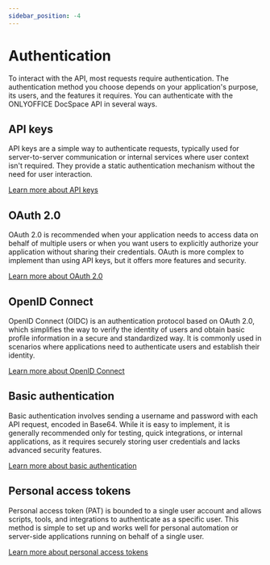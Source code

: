 ```yaml
---
sidebar_position: -4
---
```


# Authentication

To interact with the API, most requests require authentication. The authentication method you choose depends on your application's purpose, its users, and the features it requires. You can authenticate with the ONLYOFFICE DocSpace API in several ways.

## API keys

API keys are a simple way to authenticate requests, typically used for server-to-server communication or internal services where user context isn't required. They provide a static authentication mechanism without the need for user interaction.

[Learn more about API keys](api-keys.md)

## OAuth 2.0

OAuth 2.0 is recommended when your application needs to access data on behalf of multiple users or when you want users to explicitly authorize your application without sharing their credentials. OAuth is more complex to implement than using API keys, but it offers more features and security.

[Learn more about OAuth 2.0](oauth2/oauth2.md)

## OpenID Connect

OpenID Connect (OIDC) is an authentication protocol based on OAuth 2.0, which simplifies the way to verify the identity of users and obtain basic profile information in a secure and standardized way. It is commonly used in scenarios where applications need to authenticate users and establish their identity.

[Learn more about OpenID Connect](openid-connect.md)

## Basic authentication

Basic authentication involves sending a username and password with each API request, encoded in Base64. While it is easy to implement, it is generally recommended only for testing, quick integrations, or internal applications, as it requires securely storing user credentials and lacks advanced security features.

[Learn more about basic authentication](basic-authentication.md)

## Personal access tokens

Personal access token (PAT) is bounded to a single user account and allows scripts, tools, and integrations to authenticate as a specific user. This method is simple to set up and works well for personal automation or server-side applications running on behalf of a single user.

[Learn more about personal access tokens](personal-access-tokens.md)
